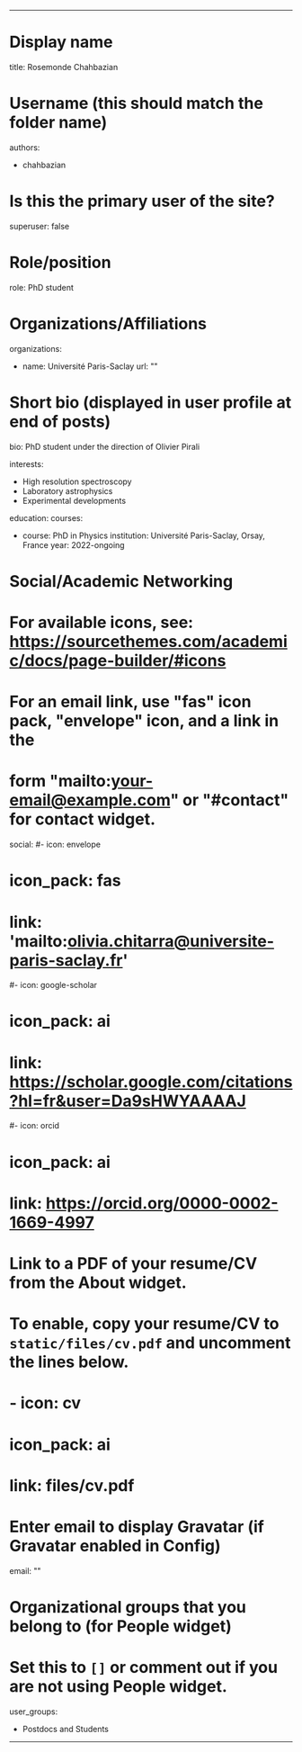 
---
# Display name
title: Rosemonde Chahbazian

# Username (this should match the folder name)
authors:
- chahbazian

# Is this the primary user of the site?
superuser: false

# Role/position
role: PhD student

# Organizations/Affiliations
organizations:
- name: Université Paris-Saclay
url: ""

# Short bio (displayed in user profile at end of posts)
bio: PhD student under the direction of Olivier Pirali

interests:
- High resolution spectroscopy
- Laboratory astrophysics
- Experimental developments

education:
  courses:
  - course: PhD in Physics
    institution: Université Paris-Saclay, Orsay, France
    year: 2022-ongoing


# Social/Academic Networking
# For available icons, see: https://sourcethemes.com/academic/docs/page-builder/#icons
#   For an email link, use "fas" icon pack, "envelope" icon, and a link in the
#   form "mailto:your-email@example.com" or "#contact" for contact widget.
social:
#- icon: envelope
#  icon_pack: fas
#  link: 'mailto:olivia.chitarra@universite-paris-saclay.fr'
#- icon: google-scholar
#  icon_pack: ai
#  link: https://scholar.google.com/citations?hl=fr&user=Da9sHWYAAAAJ
#- icon: orcid
#  icon_pack: ai
#  link: https://orcid.org/0000-0002-1669-4997
  
# Link to a PDF of your resume/CV from the About widget.
# To enable, copy your resume/CV to `static/files/cv.pdf` and uncomment the lines below.
# - icon: cv
#   icon_pack: ai
#   link: files/cv.pdf

# Enter email to display Gravatar (if Gravatar enabled in Config)
email: ""

# Organizational groups that you belong to (for People widget)
#   Set this to `[]` or comment out if you are not using People widget.
user_groups:
- Postdocs and Students
---



